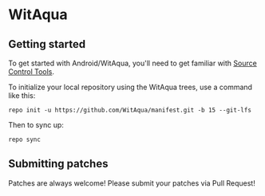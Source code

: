 WitAqua
===========

Getting started
---------------

To get started with Android/WitAqua, you'll need to get familiar with [Source Control Tools](https://source.android.com/setup/develop).

To initialize your local repository using the WitAqua trees, use a command like this:
```
repo init -u https://github.com/WitAqua/manifest.git -b 15 --git-lfs
```
Then to sync up:
```
repo sync
```

Submitting patches
------------------
Patches are always welcome! Please submit your patches via Pull Request!